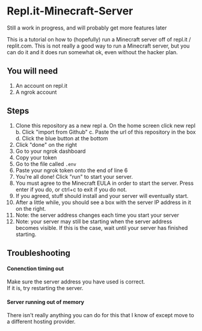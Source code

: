 # Repl.it-Minecraft-Server
Still a work in progress, and will probably get more features later

This is a tutorial on how to (hopefully) run a Minecraft server off of repl.it / replit.com. This is not really a good way to run a Minecraft server, but you can do it and it does run somewhat ok, even without the hacker plan.

## You will need
1. An account on repl.it
2. A ngrok account

## Steps
1. Clone this repository as a new repl
    a. On the home screen click new repl
    b. Click "import from Github"
    c. Paste the url of this repository in the box
    d. Click the blue button at the bottom
2. Click "done" on the right
3. Go to your ngrok dashboard
4. Copy your token
5. Go to the file called `.env`
6. Paste your ngrok token onto the end of line 6
7. You're all done! Click "run" to start your server. 
8. You must agree to the Minecraft EULA in order to start the server. Press enter if you do, or ctrl+c to exit if you do not.
9. If you agreed, stuff should install and your server will eventually start.
10. After a little while, you should see a box with the server IP address in it on the right.
11. Note: the server address changes each time you start your server
12. Note: your server may still be starting when the server address becomes visible. If this is the case, wait until your server has finished starting.

## Troubleshooting
#### Conenction timing out
Make sure the server address you have used is correct.<br>
If it is, try restarting the server.

#### Server running out of memory
There isn't really anything you can do for this that I know of except move to a different hosting provider.
